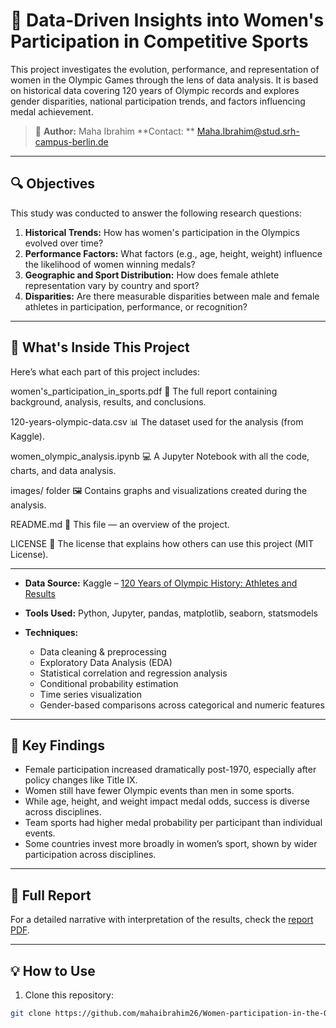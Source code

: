 # 🏅 Data-Driven Insights into Women's Participation in Competitive Sports

This project investigates the evolution, performance, and representation of women in the Olympic Games through the lens of data analysis. It is based on historical data covering 120 years of Olympic records and explores gender disparities, national participation trends, and factors influencing medal achievement.

> 📘 **Author:** Maha Ibrahim
> **Contact: ** Maha.Ibrahim@stud.srh-campus-berlin.de

---

## 🔍 Objectives

This study was conducted to answer the following research questions:

1. **Historical Trends:** How has women's participation in the Olympics evolved over time?
2. **Performance Factors:** What factors (e.g., age, height, weight) influence the likelihood of women winning medals?
3. **Geographic and Sport Distribution:** How does female athlete representation vary by country and sport?
4. **Disparities:** Are there measurable disparities between male and female athletes in participation, performance, or recognition?

---

## 📁 What's Inside This Project
Here’s what each part of this project includes:

women's_participation_in_sports.pdf
📄 The full report containing background, analysis, results, and conclusions.

120-years-olympic-data.csv
📊 The dataset used for the analysis (from Kaggle).

women_olympic_analysis.ipynb
💻 A Jupyter Notebook with all the code, charts, and data analysis.

images/ folder
🖼️ Contains graphs and visualizations created during the analysis.

README.md
📘 This file — an overview of the project.

LICENSE
📜 The license that explains how others can use this project (MIT License).

---

- **Data Source:** Kaggle – [120 Years of Olympic History: Athletes and Results](https://www.kaggle.com/datasets/heesoo37/120-years-of-olympic-history-athletes-and-results)

- **Tools Used:** Python, Jupyter, pandas, matplotlib, seaborn, statsmodels
  
- **Techniques:**
  - Data cleaning & preprocessing
  - Exploratory Data Analysis (EDA)
  - Statistical correlation and regression analysis
  - Conditional probability estimation
  - Time series visualization
  - Gender-based comparisons across categorical and numeric features

---

## 🔬 Key Findings

- Female participation increased dramatically post-1970, especially after policy changes like Title IX.
- Women still have fewer Olympic events than men in some sports.
- While age, height, and weight impact medal odds, success is diverse across disciplines.
- Team sports had higher medal probability per participant than individual events.
- Some countries invest more broadly in women’s sport, shown by wider participation across disciplines.

---

## 📘 Full Report

For a detailed narrative with interpretation of the results, check the [report PDF](./report/women's_participation_in_sports.pdf).

---


## 💡 How to Use

1. Clone this repository:
```bash
git clone https://github.com/mahaibrahim26/Women-participation-in-the-Olympics.git



